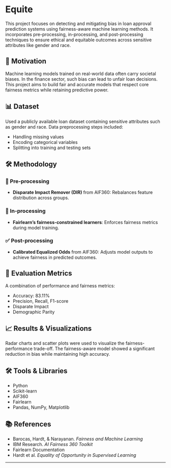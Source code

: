 # Equite

This project focuses on detecting and mitigating bias in loan approval prediction systems using fairness-aware machine learning methods. It incorporates pre-processing, in-processing, and post-processing techniques to ensure ethical and equitable outcomes across sensitive attributes like gender and race.

## 🧠 Motivation

Machine learning models trained on real-world data often carry societal biases. In the finance sector, such bias can lead to unfair loan decisions. This project aims to build fair and accurate models that respect core fairness metrics while retaining predictive power.


## 📊 Dataset

Used a publicly available loan dataset containing sensitive attributes such as gender and race. Data preprocessing steps included:
- Handling missing values
- Encoding categorical variables
- Splitting into training and testing sets

## 🛠️ Methodology

### 🔄 Pre-processing
- **Disparate Impact Remover (DIR)** from AIF360: Rebalances feature distribution across groups.

### 🧠 In-processing
- **Fairlearn’s fairness-constrained learners**: Enforces fairness metrics during model training.

### ✅ Post-processing
- **Calibrated Equalized Odds** from AIF360: Adjusts model outputs to achieve fairness in predicted outcomes.

## 🧪 Evaluation Metrics

A combination of performance and fairness metrics:
- Accuracy: 83.11%
- Precision, Recall, F1-score
- Disparate Impact
- Demographic Parity

## 📈 Results & Visualizations

Radar charts and scatter plots were used to visualize the fairness-performance trade-off. The fairness-aware model showed a significant reduction in bias while maintaining high accuracy.

## 🛠️ Tools & Libraries

- Python
- Scikit-learn
- AIF360
- Fairlearn
- Pandas, NumPy, Matplotlib

## 📚 References

- Barocas, Hardt, & Narayanan. *Fairness and Machine Learning*
- IBM Research. *AI Fairness 360 Toolkit*
- Fairlearn Documentation
- Hardt et al. *Equality of Opportunity in Supervised Learning*

---


